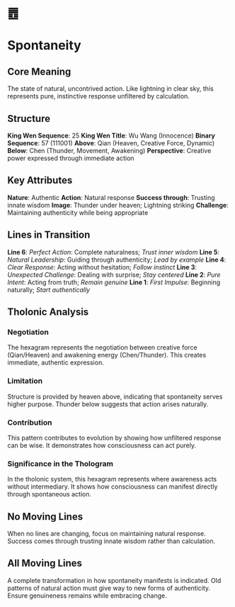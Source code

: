 # ䷘ 
# Spontaneity

## Core Meaning
The state of natural, uncontrived action. Like lightning in clear sky, this represents pure, instinctive response unfiltered by calculation.

## Structure
**King Wen Sequence**: 25
**King Wen Title**: Wu Wang (Innocence)
**Binary Sequence**: 57 (111001)
**Above**: Qian (Heaven, Creative Force, Dynamic)
**Below**: Chen (Thunder, Movement, Awakening)
**Perspective**: Creative power expressed through immediate action

## Key Attributes
**Nature**: Authentic
**Action**: Natural response
**Success through**: Trusting innate wisdom
**Image**: Thunder under heaven; Lightning striking
**Challenge**: Maintaining authenticity while being appropriate

## Lines in Transition
**Line 6**: *Perfect Action*: Complete naturalness; *Trust inner wisdom*
**Line 5**: *Natural Leadership*: Guiding through authenticity; *Lead by example*
**Line 4**: *Clear Response*: Acting without hesitation; *Follow instinct*
**Line 3**: *Unexpected Challenge*: Dealing with surprise; *Stay centered*
**Line 2**: *Pure Intent*: Acting from truth; *Remain genuine*
**Line 1**: *First Impulse*: Beginning naturally; *Start authentically*

## Tholonic Analysis
### Negotiation
The hexagram represents the negotiation between creative force (Qian/Heaven) and awakening energy (Chen/Thunder). This creates immediate, authentic expression.

### Limitation
Structure is provided by heaven above, indicating that spontaneity serves higher purpose. Thunder below suggests that action arises naturally.

### Contribution
This pattern contributes to evolution by showing how unfiltered response can be wise. It demonstrates how consciousness can act purely.

### Significance in the Thologram
In the tholonic system, this hexagram represents where awareness acts without intermediary. It shows how consciousness can manifest directly through spontaneous action.

## No Moving Lines
When no lines are changing, focus on maintaining natural response. Success comes through trusting innate wisdom rather than calculation.

## All Moving Lines
A complete transformation in how spontaneity manifests is indicated. Old patterns of natural action must give way to new forms of authenticity. Ensure genuineness remains while embracing change.